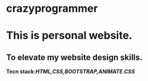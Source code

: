 # crazyprogrammer
<p><h1>This is personal website.</h1>
<h2>To elevate my website design skills.</h2>
<strong>Tecn stack:<i>HTML,CSS,BOOTSTRAP,ANIMATE.CSS</i></strong>
</p>
